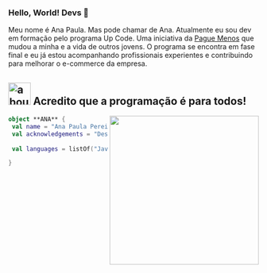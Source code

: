 ### Hello, World! Devs 👋

Meu nome é Ana Paula. Mas pode chamar de Ana. Atualmente eu sou dev em formação pelo programa Up Code. 
Uma iniciativa da [Pague Menos](https://institucional.paguemenos.com.br/) que mudou a minha e a vida de outros jovens. O programa se encontra em fase
final e eu já estou acompanhando profissionais experientes e contribuindo para melhorar o e-commerce da empresa.

## <img width="45" alt="about" src="https://raw.github.com/elizarov/elizarov/master/about.png"> Acredito que a programação é para todos!

<img align="right" width="300" src="https://i2.wp.com/allhtaccess.info/wp-content/uploads/2018/03/programming.gif?fit=1281%2C716&ssl=1" />

```kotlin
object **ANA** {
 val name = "Ana Paula Pereira Silva"
 val acknowledgements = "Desenvolvimento Web"
 
 val languages = listOf("JavaScript", "React", "C#") 

}
```


